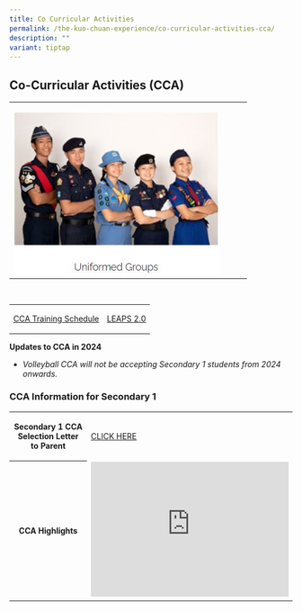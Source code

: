 ```yaml
---
title: Co Curricular Activities
permalink: /the-kuo-chuan-experience/co-curricular-activities-cca/
description: ""
variant: tiptap
---
```

<h2>Co-Curricular Activities (CCA)</h2><table><tbody><tr><td rowspan="1" colspan="1"><p></p><a class="isomer-image-wrapper" href="https://staging.d38b8pvh8spt44.amplifyapp.com/the-kuo-chuan-experience/co-curricular-activities-cca/uniformed-groups/boys-brigade/"><img style="width: 100%" height="auto" width="100%" alt="" src="/images/The Kuo Chuan Experience/CCA/Uniformed Groups.jpg"></a></td><td rowspan="1" colspan="1"><p></p></td><td rowspan="1" colspan="1"><p></p></td><td rowspan="1" colspan="1"><p></p></td></tr></tbody></table><p><br></p><table><tbody><tr><td rowspan="1" colspan="1"><p><a href="/files/CCA_Schedule_2024__2_Jan_.pdf" rel="noopener noreferrer nofollow" target="_blank">CCA Training Schedule</a></p></td><td rowspan="1" colspan="1"><p><a href="/files/LEAPS2%20Grading%20System.pdf" rel="noopener noreferrer nofollow" target="_blank">LEAPS 2.0</a></p></td></tr></tbody></table><p><strong>Updates to CCA in 2024</strong><br></p><ul data-tight="true" class="tight"><li><p><em>Volleyball CCA will not be accepting Secondary 1 students from 2024 onwards.</em></p></li></ul><h3>CCA Information for Secondary 1</h3><table><tbody><tr><th rowspan="1" colspan="1"><p>Secondary 1 CCA Selection Letter to Parent</p></th><td rowspan="1" colspan="1"><p><a href="/files/Letter_to_Parents_Sec_1_CCA_Registration___Selection_2024.pdf" rel="noopener noreferrer nofollow" target="_blank">CLICK HERE</a></p></td></tr><tr><th rowspan="1" colspan="1"><p>CCA Highlights</p></th><td rowspan="1" colspan="1"><div class="iframe-wrapper"><iframe height="240" width="352" allowfullscreen="true" frameborder="0" src="https://www.youtube.com/embed/ulk6sb1K6_A"></iframe></div></td></tr></tbody></table><p></p>